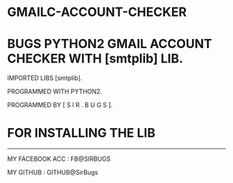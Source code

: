 # GMAILC-ACCOUNT-CHECKER
# BUGS PYTHON2 GMAIL ACCOUNT CHECKER WITH [smtplib] LIB.

IMPORTED LIBS [smtplib].

PROGRAMMED WITH PYTHON2.

PROGRAMMED BY [ S I R . B U G S ].

# FOR INSTALLING THE LIB

---------------------------------------------
MY FACEBOOK ACC : FB@SIRBUGS

MY GITHUB : GITHUB@SirBugs
